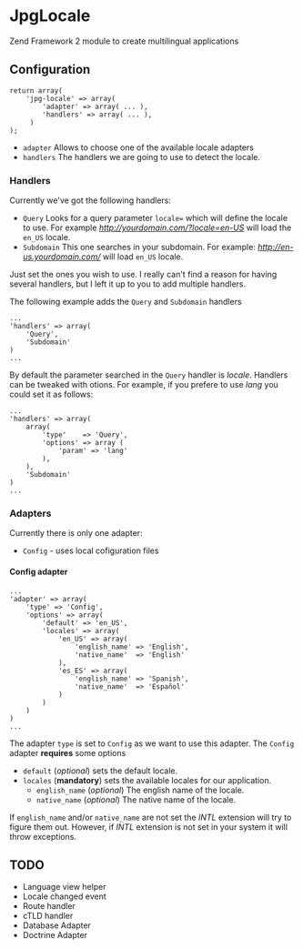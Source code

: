 # JpgLocale


Zend Framework 2 module to create multilingual applications

## Configuration

    return array(
        'jpg-locale' => array(
            'adapter' => array( ... ),
            'handlers' => array( ... ),
         )
    );

- `adapter` Allows to choose one of the available locale adapters
- `handlers` The handlers we are going to use to detect the locale.

### Handlers

Currently we've got the following handlers:

- `Query` Looks for a query parameter `locale=` which will define the locale to use. For example _http://yourdomain.com/?locale=en-US_ will load the `en_US` locale.
- `Subdomain` This one searches in your subdomain. For example: _http://en-us.yourdomain.com/_ will load `en_US` locale.

Just set the ones you wish to use. I really can't find a reason for having several handlers, but I left it up to you to add multiple handlers. 

The following example adds the `Query` and `Subdomain` handlers

    ...
    'handlers' => array(
        'Query',
		'Subdomain'
    )
    ...

By default the parameter searched in the `Query` handler is _locale_. Handlers can be tweaked with otions. For example, if you prefere to use _lang_ you could set it as follows:

    ...
    'handlers' => array(
        array(
            'type'    => 'Query',
            'options' => array (
                'param' => 'lang'
            ),
        ),
		'Subdomain'
    )
    ...

### Adapters
Currently there is only one adapter:

- `Config` - uses local cofiguration files

#### Config adapter

    ...
    'adapter' => array(
        'type' => 'Config',
        'options' => array(
            'default' => 'en_US',
            'locales' => array(
                'en_US' => array(
                    'english_name' => 'English',
                    'native_name'  => 'English'
                ),
                'es_ES' => array(
                    'english_name' => 'Spanish',
                    'native_name'  => 'Español'
                )
            )
        )
    )
    ...

The adapter `type` is set to `Config` as we want to use this adapter. The `Config` adapter **requires** some options

- `default` (_optional_) sets the default locale. 
- `locales` (**mandatory**) sets the available locales for our application. 
    - `english_name` (_optional_) The english name of the locale.
    - `native_name` (_optional_) The native name of the locale.

If `english_name` and/or `native_name` are not set the _INTL_ extension will try to figure them out. However, if _INTL_ extension is not set in your system it will throw exceptions.


## TODO

- Language view helper
- Locale changed event
- Route handler
- cTLD handler
- Database Adapter
- Doctrine Adapter
